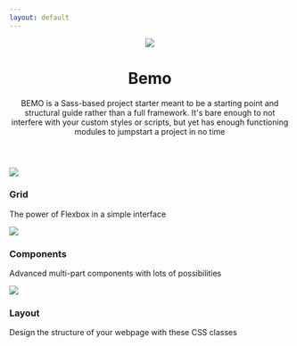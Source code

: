 ```yaml
---
layout: default
---
```


<header class="hero--purple">
  <div class="wrap">
    <div class="hero__body padding--both-2">
      <div class="hero__body__inner padding--left-2">
        <div class="space-15">
          <img src="{{ site.url }}/images/code.svg" class="img-contain"/>
        </div>
        <h1 class="hero__heading">Bemo</h1>
        <p class="hero__text">BEMO is a Sass-based project starter meant to be a starting point and structural guide rather than a full framework. It's bare enough to not interfere with your custom styles or scripts, but yet has enough functioning modules to jumpstart a project in no time</p>
      </div>
    </div>
  </div>
</header>

<section class="section-1">
  <div class="wrap">
    <div class="grid">
      <div class="grid__item desk-3-12">
      </div>
      <div class="grid__item desk-9-12">
      </div>
    </div>
  </div>
</section>

<section class="padding--both-5">
  <div class="wrap">
    <div class="grid">
      <div class="grid__item desk-4-12">
        <div class="flag">
          <div class="flag__image">
            <img src="{{ site.url }}/images/grid.svg" class="img-fluid"/>
          </div>
          <div class="flag__body">
            <div class="flag__body__content">
              <h3 class="flag__body__title">Grid</h3>
              <div class="flag__body__text">
                <p class="formatted-content">
                  The power of Flexbox in a simple interface
                </p>
              </div>
            </div>
          </div>
        </div>
      </div>
      <div class="grid__item desk-4-12">
        <div class="flag">
          <div class="flag__image">
            <img src="{{ site.url }}/images/components.svg" class="img-fluid"/>
          </div>
          <div class="flag__body">
            <div class="flag__body__content">
              <h3 class="flag__body__title">Components</h3>
              <div class="flag__body__text">
                <p class="formatted-content">
                  Advanced multi-part components with lots of possibilities
                </p>
              </div>
            </div>
          </div>
        </div>
      </div>
      <div class="grid__item desk-4-12">
        <div class="flag">
          <div class="flag__image">
            <img src="{{ site.url }}/images/layout.svg" class="img-fluid"/>
          </div>
          <div class="flag__body">
            <div class="flag__body__content">
              <h3 class="flag__body__title">Layout</h3>
              <div class="flag__body__text">
                <p class="formatted-content">
                  Design the structure of your webpage with these CSS classes
                </p>
              </div>
            </div>
          </div>
        </div>
      </div>
    </div>
    <div class="grid">
      <div class="grid__item desk-4-12">
        <div class="flag">
          <div class="flag__image"></div>
          <div class="flag__body"></div>
        </div>
      </div>
      <div class="grid__item desk-4-12">
        <div class="flag">
          <div class="flag__image"></div>
          <div class="flag__body"></div>
        </div>
      </div>
      <div class="grid__item desk-4-12">
        <div class="flag">
          <div class="flag__image"></div>
          <div class="flag__body"></div>
        </div>
      </div>
    </div>
  </div>
</section>
